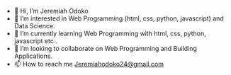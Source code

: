 - 👋 Hi, I’m Jeremiah Odoko
- 👀 I’m interested in Web Programming (html, css, python, javascript) and Data Science.
- 🌱 I’m currently learning Web Programming with html, css, python, javascript etc..
- 💞️ I’m looking to collaborate on Web Programming and Building Applications.
- 📫 How to reach me Jeremiahodoko24@gmail.com

<!---
Miah24/Miah24 is a ✨ special ✨ repository because its `README.md` (this file) appears on your GitHub profile.
You can click the Preview link to take a look at your changes.
--->

